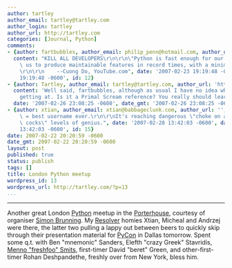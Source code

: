 ```yaml
---
author: tartley
author_email: tartley@tartley.com
author_login: tartley
author_url: http://tartley.com
categories: [Journal, Python]
comments:
- {author: fartbubbles, author_email: philip_penn@hotmail.com, author_url: 'http://',
  content: "KILL ALL DEVELOPERS\r\n\r\n\"Python is fast enough for our site and allows\
    \ us to produce maintainable features in record times, with a minimum of developers.\"\
    \r\n\r\n    --Cuong Do, YouTube.com", date: '2007-02-23 19:19:48 -0600', date_gmt: '2007-02-23
    19:19:48 -0600', id: 12}
- {author: Tartley, author_email: tartley@tartley.com, author_url: 'http://tartley.com',
  content: 'Well said, fartbubbles, although as usual I have no idea what you''re
    getting at. Is it a Primal Scream reference? You really should learn to <i>elucidate</i>.',
  date: '2007-02-26 23:08:25 -0600', date_gmt: '2007-02-26 23:08:25 -0600', id: 14}
- {author: xtian, author_email: xtian@babbageclunk.com, author_url: '', content: "fartbubbles\
    \ = best username ever.\r\n\r\nIt's reaching dangerous \"choke on a bucket of\
    \ cocks\" levels of genius.", date: '2007-02-28 13:42:03 -0600', date_gmt: '2007-02-28
    13:42:03 -0600', id: 15}
date: 2007-02-22 20:20:59 -0600
date_gmt: 2007-02-22 20:20:59 -0600
layout: post
published: true
status: publish
tags: []
title: London Python meetup
wordpress_id: 13
wordpress_url: http://tartley.com/?p=13
...
```

---

Another great London [Python](http://www.python.org/) meetup in the
[Porterhouse](http://www.beerintheevening.com/pubs/s/36/366/Porterhouse/Covent_Garden),
courtesy of organiser [Simon
Brunning](http://www.brunningonline.net/simon/blog/). My
[Resolver](http://www.resolversystems.com/) homies Xtian, Micheal and
Andrzej were there, the latter two pulling a lappy out between beers to
quickly skip through their presentation material for
[PyCon](http://us.pycon.org/TX2007/HomePage) in Dallas tomorrow. Spent
some q.t. with Ben "mnemonic" Sanders, Elefth "crazy Greek" Stavridis,
[Menno "freshfoo" Smits](http://freshfoo.com/blog/), first-timer David
"beret" Green, and other-first-timer Rohan Deshpandethe, freshly over
from New York, bless him.
